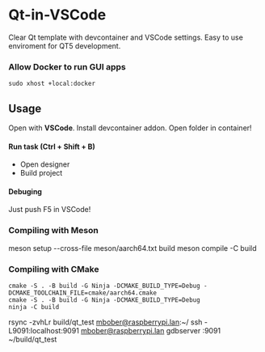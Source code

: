 # Qt-in-VSCode
Clear Qt template with devcontainer and VSCode settings. Easy to use enviroment for QT5 development.

### Allow Docker to run GUI apps
`sudo xhost +local:docker`

## Usage
Open with **VSCode**. Install devcontainer addon. Open folder in container!

#### Run task (Ctrl + Shift + B)
- Open designer
- Build project

#### Debuging
Just push F5 in VSCode!

### Compiling with Meson
meson setup --cross-file meson/aarch64.txt build
meson compile -C build

### Compiling with CMake
```
cmake -S . -B build -G Ninja -DCMAKE_BUILD_TYPE=Debug -DCMAKE_TOOLCHAIN_FILE=cmake/aarch64.cmake 
cmake -S . -B build -G Ninja -DCMAKE_BUILD_TYPE=Debug 
ninja -C build
```

rsync -zvhLr build/qt_test mbober@raspberrypi.lan:~/
ssh -L9091:localhost:9091 mbober@raspberrypi.lan
gdbserver :9091 ~/build/qt_test
